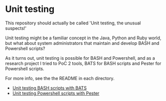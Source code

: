 # Unit testing 

This repository should actually be called 'Unit testing, the unusual suspects!'

Unit testing might be a familiar concept in the Java, Python and Ruby world, but what about system administrators that maintain and develop BASH and Powershell scripts? 

As it turns out, unit testing is possible for BASH and Powershell, and as a research project I tried to PoC 2 tools, BATS for BASH scripts and Pester for Powershell scripts. 

For more info, see the the README in each directory. 

- [Unit testing BASH scripts with BATS](bash/README.md)
- [Unit testing Powershell scripts with Pester](powershell/README.md)